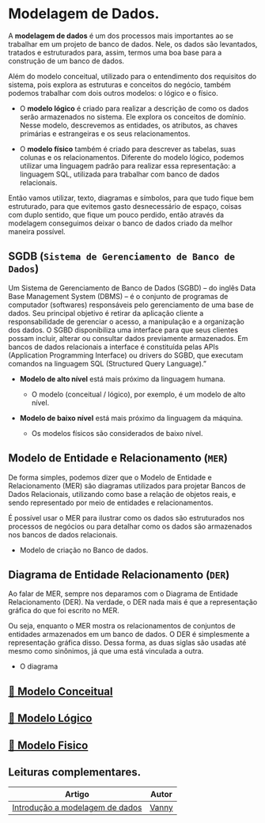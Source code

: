 # Modelagem de Dados.

A **__modelagem de dados__** é um dos processos mais importantes ao se trabalhar em um projeto de banco de dados. Nele, os dados são levantados, tratados e estruturados para, assim, termos uma boa base para a construção de um banco de dados.

Além do modelo conceitual, utilizado para o entendimento dos requisitos do sistema, pois explora as estruturas e conceitos do negócio, também podemos trabalhar com dois outros modelos: o lógico e o físico.

- O **__modelo lógico__** é criado para realizar a descrição de como os dados serão armazenados no sistema. Ele explora os conceitos de domínio. Nesse modelo, descrevemos as entidades, os atributos, as chaves primárias e estrangeiras e os seus relacionamentos.

- O **__modelo físico__** também é criado para descrever as tabelas, suas colunas e os relacionamentos. Diferente do modelo lógico, podemos utilizar uma linguagem padrão para realizar essa representação: a linguagem SQL, utilizada para trabalhar com banco de dados relacionais.

Então vamos utilizar, texto, diagramas e símbolos, para que tudo fique bem estruturado, para que evitemos gasto desnecessário de espaço, coisas com duplo sentido, que fique um pouco perdido, então através da modelagem conseguimos deixar o banco de dados criado da melhor maneira possível.

## SGDB (`Sistema de Gerenciamento de Banco de Dados`)

Um Sistema de Gerenciamento de Banco de Dados (SGBD) – do inglês Data Base Management System (DBMS) – é o conjunto de programas de computador (softwares) responsáveis pelo gerenciamento de uma base de dados. Seu principal objetivo é retirar da aplicação cliente a responsabilidade de gerenciar o acesso, a manipulação e a organização dos dados. O SGBD disponibiliza uma interface para que seus clientes possam incluir, alterar ou consultar dados previamente armazenados. Em bancos de dados relacionais a interface é constituída pelas APIs (Application Programming Interface) ou drivers do SGBD, que executam comandos na linguagem SQL (Structured Query Language).”

- **__Modelo de alto nível__** está mais próximo da linguagem humana.

    - O modelo (conceitual / lógico), por exemplo, é um modelo de alto nível.


- **__Modelo de baixo nível__** está mais próximo da linguagem da máquina. 

    - Os modelos físicos são considerados de baixo nível.

## Modelo de Entidade e Relacionamento (`MER`)

De forma simples, podemos dizer que o Modelo de Entidade e Relacionamento (MER) são diagramas utilizados para projetar Bancos de Dados Relacionais, utilizando como base a relação de objetos reais, e sendo representado por meio de entidades e relacionamentos. 

É possível usar o MER para ilustrar como os dados são estruturados nos processos de negócios ou para detalhar como os dados são armazenados nos bancos de dados relacionais.

- Modelo de criação no Banco de dados.

## Diagrama de Entidade Relacionamento (`DER`)

Ao falar de MER, sempre nos deparamos com o Diagrama de Entidade Relacionamento (DER). Na verdade, o DER nada mais é que a representação gráfica do que foi escrito no MER. 

Ou seja, enquanto o MER  mostra os relacionamentos de conjuntos de entidades armazenados em um banco de dados. O DER é simplesmente a representação gráfica disso.  Dessa forma, as duas siglas são usadas até mesmo como sinônimos, já que uma está vinculada a outra.

- O diagrama

## [📖 Modelo Conceitual](./conceptual_model.md)

## [🤔 Modelo Lógico](./logic_model.md)

## [🚧 Modelo Fisico](./physical_model.md)

## Leituras complementares.

|Artigo|Autor|
|:---:|:---:|
|[Introdução a modelagem de dados](https://dev.to/wonderwanny/introducao-a-modelagem-de-dados-5d0)|[Vanny](https://dev.to/wonderwanny)|
